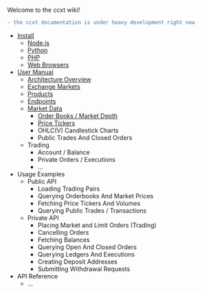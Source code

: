 Welcome to the ccxt wiki!
```diff
- the ccxt documentation is under heavy development right now
```
- [Install](https://github.com/kroitor/ccxt/wiki/Install)
  - [Node.js](https://github.com/kroitor/ccxt/wiki/Install#nodejs)
  - [Python](https://github.com/kroitor/ccxt/wiki/Install#python)
  - [PHP](https://github.com/kroitor/ccxt/wiki/Install#php)
  - [Web Browsers](https://github.com/kroitor/ccxt/wiki/Install#web-browsers)
- [User Manual](https://github.com/kroitor/ccxt/wiki/Manual)
  - [Architecture Overview](https://github.com/kroitor/ccxt/wiki/Manual#overview)
  - [Exchange Markets](https://github.com/kroitor/ccxt/wiki/Manual#exchange-markets)
  - [Products](https://github.com/kroitor/ccxt/wiki/Manual#products)
  - [Endpoints](https://github.com/kroitor/ccxt/wiki/Manual#api-methods-endpoints)
  - [Market Data](https://github.com/kroitor/ccxt/wiki/Manual#market-data)
    - [Order Books / Market Depth](https://github.com/kroitor/ccxt/wiki/Manual#order-book-market-depth)
    - [Price Tickers](https://github.com/kroitor/ccxt/wiki/Manual#price-tickers)
    - OHLC(V) Candlestick Charts
    - Public Trades And Closed Orders
  - Trading
    - Account / Balance
    - Private Orders / Executions
    - ...
- Usage Examples
  - Public API
    - Loading Trading Pairs
    - Querying Orderbooks And Market Prices
    - Fetching Price Tickers And Volumes
    - Querying Public Trades / Transactions
  - Private API
    - Placing Market and Limit Orders (Trading)
    - Cancelling Orders
    - Fetching Balances
    - Querying Open And Closed Orders
    - Querying Ledgers And Executions
    - Creating Deposit Addresses
    - Submitting Withdrawal Requests
- API Reference
  - ...

